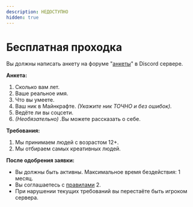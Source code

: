 ```yaml
---
description: НЕДОСТУПНО
hidden: true
---
```


# Бесплатная проходка

Вы должны написать анкету на форуме ⁠"[анкеты](https://discord.com/channels/1106247521161977900/1229312696810213417)" в Discord сервере.&#x20;

**Анкета:**

1. Сколько вам лет.
2. Ваше реальное имя.
3. Что вы умеете.
4. Ваш ник в Майнкрафте. _(Укажите ник ТОЧНО и без ошибок)._
5. Ведёте ли вы соцсети.
6. _(Необязательно) ._&#x412;ы можете рассказать о себе.



**Требования:**

1. Мы принимаем людей с возрастом 12+.
2. Мы отбираем самых креативных людей.&#x20;

**После одобрения заявки:**

* Вы должны быть активны. Максимальное время бездействия: 1 месяц.
* Вы соглашаетесь с [правилами](https://discord.com/channels/1106247521161977900/1106857089231491124/1247926788278190170) 2.
* При нарушении текущих требований вы перестаёте быть игроком сервера.
